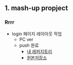## 1. mash-up propject
### Rrrr
- login 페이지 레이아웃 작업
  - PC ver  
  - push 완료     
    - [내 레퍼지토리](https://github.com/EunJaePark/iguana/commit/e6fd1bc4864c3ba0754af459f9944bfeeb0a9c57)
    - [원본저장소](https://github.com/Hyeongpil/iguana/commit/e6fd1bc4864c3ba0754af459f9944bfeeb0a9c57)   
